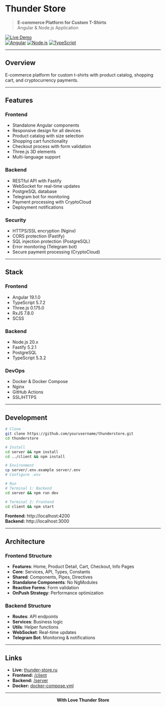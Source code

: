 # Thunder Store

> **E-commerce Platform for Custom T-Shirts**  
> Angular & Node.js Application

[![Live Demo](https://img.shields.io/badge/Live_Demo-thunder--store.ru-blue?style=for-the-badge)](https://thunder-store.ru)
<br/>
[![Angular](https://img.shields.io/badge/Angular-19.1.0-red?style=flat-square&logo=angular)](https://angular.io/)
[![Node.js](https://img.shields.io/badge/Node.js-20.x-green?style=flat-square&logo=node.js)](https://nodejs.org/)
[![TypeScript](https://img.shields.io/badge/TypeScript-5.7.2-blue?style=flat-square&logo=typescript)](https://www.typescriptlang.org/)

---

## Overview

E-commerce platform for custom t-shirts with product catalog, shopping cart, and cryptocurrency payments.

---

## Features

### Frontend
- Standalone Angular components
- Responsive design for all devices
- Product catalog with size selection
- Shopping cart functionality
- Checkout process with form validation
- Three.js 3D elements
- Multi-language support

### Backend
- RESTful API with Fastify
- WebSocket for real-time updates
- PostgreSQL database
- Telegram bot for monitoring
- Payment processing with CryptoCloud
- Deployment notifications

### Security
- HTTPS/SSL encryption (Nginx)
- CORS protection (Fastify)
- SQL injection protection (PostgreSQL)
- Error monitoring (Telegram bot)
- Secure payment processing (CryptoCloud)

---

## Stack

### Frontend
- Angular 19.1.0
- TypeScript 5.7.2
- Three.js 0.175.0
- RxJS 7.8.0
- SCSS

### Backend
- Node.js 20.x
- Fastify 5.2.1
- PostgreSQL
- TypeScript 5.3.2

### DevOps
- Docker & Docker Compose
- Nginx
- GitHub Actions
- SSL/HTTPS

---

## Development

```bash
# Clone
git clone https://github.com/yourusername/thunderstore.git
cd thunderstore

# Install
cd server && npm install
cd ../client && npm install

# Environment
cp server/.env.example server/.env
# Configure .env

# Run
# Terminal 1: Backend
cd server && npm run dev

# Terminal 2: Frontend  
cd client && npm start
```

**Frontend:** http://localhost:4200  
**Backend:** http://localhost:3000

---

## Architecture

### Frontend Structure
- **Features**: Home, Product Detail, Cart, Checkout, Info Pages
- **Core**: Services, API, Types, Constants
- **Shared**: Components, Pipes, Directives
- **Standalone Components**: No NgModules
- **Reactive Forms**: Form validation
- **OnPush Strategy**: Performance optimization

### Backend Structure
- **Routes**: API endpoints
- **Services**: Business logic
- **Utils**: Helper functions
- **WebSocket**: Real-time updates
- **Telegram Bot**: Monitoring & notifications

---

## Links

- **Live:** [thunder-store.ru](https://thunder-store.ru)
- **Frontend:** [/client](./client)
- **Backend:** [/server](./server)
- **Docker:** [docker-compose.yml](./docker-compose.yml)

---

<div align="center">

**With Love Thunder Store**

</div> 